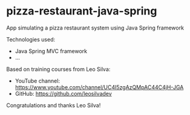 # pizza-restaurant-java-spring
App simulating a pizza restaurant system using Java Spring framework

Technologies used:
- Java Spring MVC framework
- ...

Based on training courses from Leo Silva:
- YouTube channel: https://www.youtube.com/channel/UC4I5zgAzQMpAC44C4jH-JGA
- GitHub: https://github.com/leosilvadev

Congratulations and thanks Leo Silva!

